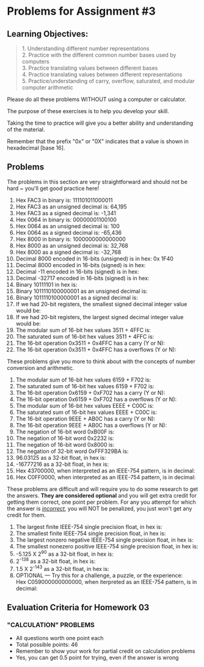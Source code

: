 # Problems for Assignment #3
## Learning Objectives:
<blockquote>
  1. Understanding different number representations<br />
  2. Practice with the different common number bases used by computers<br />
  3. Practice translating values between different bases<br />
  4. Practice translating values between different representations<br />
  5. Practice/understanding of carry, overflow, saturated, and modular computer arithmetic
</blockquote>

Please do all these problems WITHOUT using a computer or calculator.

The purpose of these exercises is to help you develop your skill.

Taking the time to practice will give you a better ability and understanding of the material.

Remember that the prefix "0x" or "0X" indicates that a value is shown in hexadecimal [base 16].

## Problems

The problems in this section are very straightforward and should not be hard ~ you'll get good practice here!
      <ol><li>Hex FAC3 in binary is: 111101011000011
          <li>Hex FAC3 as an unsigned decimal is: 64,195
          <li>Hex FAC3 as a signed decimal is: -1,341
          <li>Hex 0064 in binary is: 00000001100100
          <li>Hex 0064 as an unsigned decimal is: 100
          <li>Hex 0064 as a signed decimal is: -65,436
          <li>Hex 8000 in binary is: 1000000000000000
          <li>Hex 8000 as an unsigned decimal is: 32,768
          <li>Hex 8000 as a signed decimal is: -32,768
          <li>Decimal 8000 encoded in 16-bits (unsigned) is in hex: 0x 1F40
          <li>Decimal 8000 encoded in 16-bits (signed) is in hex:
          <li>Decimal -11 encoded in 16-bits (signed) is in hex:
          <li>Decimal -32717 encoded in 16-bits (signed) is in hex:
          <li>Binary 10111101 in hex is:
          <li>Binary 1011110100000001 as an unsigned decimal is:
          <li>Binary 1011110100000001 as a signed decimal is:
          <li>If we had 20-bit registers, the smallest signed decimal integer value would be:
          <li>If we had 20-bit registers, the largest signed decimal integer value would be:
          <li>The modular sum of 16-bit hex values 3511 + 4FFC is:
          <li>The saturated sum of 16-bit hex values 3511 + 4FFC is:
          <li>The 16-bit operation 0x3511 + 0x4FFC has a carry (Y or N):
          <li>The 16-bit operation 0x3511 + 0x4FFC has a overflows (Y or N):
      </ol>

These problems give you more to think about with the concepts of number conversion and arithmetic.
      <ol><li>The modular sum of 16-bit hex values 6159 + F702 is:
          <li>The saturated sum of 16-bit hex values 6159 + F702 is:
          <li>The 16-bit operation 0x6159 + 0xF702 has a carry (Y or N):
          <li>The 16-bit operation 0x6159 + 0xF702 has a overflows (Y or N):
          <li>The modular sum of 16-bit hex values EEEE + C00C is:
          <li>The saturated sum of 16-bit hex values EEEE + C00C is:
          <li>The 16-bit operation 9EEE + AB0C has a carry (Y or N):
          <li>The 16-bit operation 9EEE + AB0C has a overflows (Y or N):
          <li>The negation of 16-bit word 0xB00F is:
          <li>The negation of 16-bit word 0x2232 is:
          <li>The negation of 16-bit word 0x8000 is:
          <li>The negation of 32-bit word 0xFFF329BA is:
          <li>96.03125 as a 32-bit float, in hex is:
          <li>-16777216 as a 32-bit float, in hex is:
          <li>Hex 43700000, when interpreted as an IEEE-754 pattern, is in decimal:
          <li>Hex C0FF0000, when interpreted as an IEEE-754 pattern, is in decimal:
      </ol>

These problems are difficult and will require you to do some research to get the answers.  <strong>They are considered optional</strong> and you will get extra credit for getting them correct, one point per problem.  For any you attempt for which the answer is <em><u>incorrect</u></em>, you will NOT be penalized, you just won't get any credit for them.
      <ol><li>The largest finite IEEE-754 single precision float, in hex is:
          <li>The smallest finite IEEE-754 single precision float, in hex is:
          <li>The largest nonzero negative IEEE-754 single precision float, in hex is:
          <li>The smallest nonezero positive IEEE-754 single precision float, in hex is:
          <li>-5.125 X 2<sup>90</sup> as a 32-bit float, in hex is:
          <li>2<sup>-138</sup> as a 32-bit float, in hex is:
          <li>1.5 X 2<sup>-143</sup> as a 32-bit float, in hex is:
          <li>OPTIONAL &mdash; Try this for a challenge, a puzzle, or the experience:<br />
                  Hex C059000000000000, when iterpreted as an IEEE-754 pattern, is in decimal:
      </ol>

## Evaluation Criteria for Homework 03
### "CALCULATION" PROBLEMS
  - All questions worth one point each
  - Total possible points: 46
  - Remember to show your work for partial credit on calculation problems
  - Yes, you can get 0.5 point for trying, even if the answer is wrong
  




